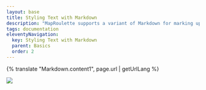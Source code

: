 ```yaml
---
layout: base
title: Styling Text with Markdown
description: "MapRoulette supports a variant of Markdown for marking up or styling text. Markdown can be used in most places where long-form text can be entered, such as task comments"
tags: documentation
eleventyNavigation:
  key: Styling Text with Markdown
  parent: Basics
  order: 2
---
```


{% translate "Markdown.content1", page.url | getUrlLang %}

![](markdown_preview.jpg)
